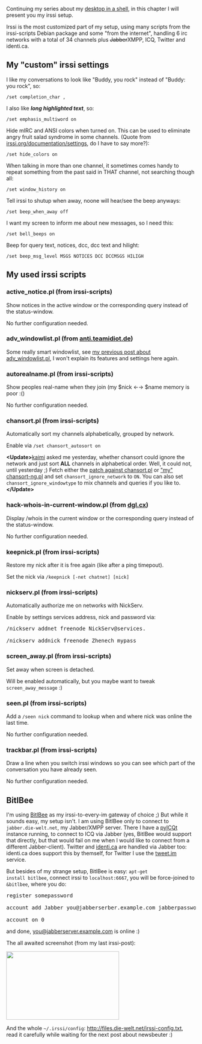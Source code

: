 <html><body><p>Continuing my series about my <a href="https://www.die-welt.net/2011/02/desktop-in-a-shell/">desktop in a shell</a>, in this chapter I will present you my irssi setup.



Irssi is the most customized part of my setup, using many scripts from the irssi-scripts Debian package and some "from the internet", handling 6 irc networks with a total of 34 channels plus <del>Jabber</del>XMPP, ICQ, Twitter and identi.ca.﻿

</p><h2>My "custom" irssi settings</h2>

I like my conversations to look like "Buddy, you rock" instead of "Buddy: you rock", so:

<code>/set completion_char ,</code>



I also like <strong>*long highlighted text*</strong>, so:

<code>/set emphasis_multiword on</code>



Hide mIRC and ANSI colors when turned on. This can be used to eliminate angry fruit salad syndrome in some channels. (Quote from <a href="http://irssi.org/documentation/settings">irssi.org/documentation/settings</a>, do I have to say more?):

<code>/set hide_colors on</code>



When talking in more than one channel, it sometimes comes handy to repeat something from the past said in THAT channel, not searching though all:

<code>/set window_history on</code>



Tell irssi to shutup when away, noone will hear/see the beep anyways:

<code>/set beep_when_away off</code>



I want my screen to inform me about new messages, so I need this:

<code>/set bell_beeps on</code>



Beep for query text, notices, dcc, dcc text and hilight:

<code>/set beep_msg_level MSGS NOTICES DCC DCCMSGS HILIGH</code>

<h2>My used irssi scripts</h2>

<h3>active_notice.pl (from irssi-scripts)</h3>

Show notices in the active window or the corresponding query instead of the status-window.

No further configuration needed.

<h3>adv_windowlist.pl (from <a href="http://anti.teamidiot.de/static/nei/*/Code/Irssi/adv_windowlist.pl">anti.teamidiot.de</a>)</h3>

Some really smart windowlist, see <a href="http://www.die-welt.net/2010/12/because-people-asked-my-irssi-advanced-windowlist-setup/">my previous post about adv_windowlist.pl</a>, I won't explain its features and settings here again.

<h3>autorealname.pl (from irssi-scripts)</h3>

Show peoples real-name when they join (my $nick ←→ $name memory is poor :()

No further configuration needed.

<h3>chansort.pl (from irssi-scripts)</h3>

Automatically sort my channels alphabetically, grouped by network.

Enable via <code>/set chansort_autosort on</code>



<strong>&lt;Update&gt;</strong><a href="http://identi.ca/kaimi">kaimi</a> asked me yesterday, whether chansort could ignore the network and just sort <strong>ALL</strong> channels in alphabetical order. Well, it could not, until yesterday ;) Fetch either the <a href="http://files.die-welt.net/irssi/chansort-ignore.patch">patch against chansort.pl</a> or <a href="http://files.die-welt.net/irssi/chansort-ng.pl">"my" chansort-ng.pl</a> and set <code>chansort_ignore_network</code> to <code>ON</code>. You can also set <code>chansort_ignore_windowtype</code> to mix channels and queries if you like to.<strong>&lt;/Update&gt;</strong>

<h3>hack-whois-in-current-window.pl (from <a href="http://dgl.cx/irssi/hack-whois-in-current-window.pl">dgl.cx</a>)</h3>

Display /whois in the current window or the corresponding query instead of the status-window.

No further configuration needed.

<h3>keepnick.pl (from irssi-scripts)</h3>

Restore my nick after it is free again (like after a ping timepout).

Set the nick via <code>/keepnick [-net chatnet] [nick]</code>

<h3>nickserv.pl (from irssi-scripts)</h3>

Automatically authorize me on networks with NickServ.

Enable by settings services address, nick and password via:

<pre>/nickserv addnet freenode NickServ@services.

/nickserv addnick freenode Zhenech mypass</pre>

<h3>screen_away.pl (from irssi-scripts)</h3>

Set away when screen is detached.

Will be enabled automatically, but you maybe want to tweak <code>screen_away_message</code> :)

<h3>seen.pl (from irssi-scripts)</h3>

Add a <code>/seen nick</code> command to lookup when and where nick was online the last time.

No further configuration needed.

<h3>trackbar.pl (from irssi-scripts)</h3>

Draw a line when you switch irssi windows so you can see which part of the conversation you have already seen.

No further configuration needed.

<h2>BitlBee</h2>

I'm using <a href="http://bitlbee.org">BitlBee</a> as my irssi-to-every-im gateway of choice ;) But while it sounds easy, my setup isn't. I am using BitlBee only to connect to <code>jabber.die-welt.net</code>, my Jabber/XMPP server. There I have a <a href="http://code.google.com/p/pyicqt/">pyICQt</a> instance running, to connect to ICQ via Jabber (yes, BitlBee would support that directly, but that would fail on me when I would like to connect from a different Jabber-client). Twitter and <a href="http://identi.ca">identi.ca</a> are handled via Jabber too: identi.ca does support this by themself, for Twitter I use the <a href="http://tweet.im">tweet.im</a> service.

But besides of my strange setup, BitlBee is easy: <code>apt-get install bitlbee</code>, connect irssi to <code>localhost:6667</code>, you will be force-joined to <code>&amp;bitlbee</code>, where you do:

<pre>register somepassword

account add Jabber you@jabberserber.example.com jabberpassword

account on 0</pre>

and done, you@jabberserver.example.com is online :)



The all awaited screenshot (from my last irssi-post):

<a href="/wp-content/uploads/2010/12/irssi-awl.png"><img class="alignnone size-medium wp-image-759" title="irssi advanced windowlist" src="https://www.die-welt.net/wp-content/uploads/2010/12/irssi-awl-300x181.png" alt="" width="300" height="181"></a>

And the whole <code>~/.irssi/config</code>: <a href="http://files.die-welt.net/irssi-config.txt">http://files.die-welt.net/irssi-config.txt</a>, read it carefully while waiting for the next post about newsbeuter :)</body></html>